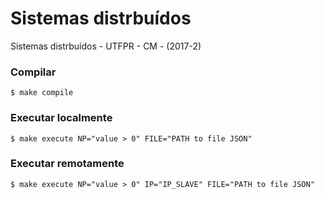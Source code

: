 # Sistemas distrbuídos

Sistemas distrbuídos - UTFPR - CM - (2017-2)

### Compilar

```
$ make compile

```

### Executar localmente

```
$ make execute NP="value > 0" FILE="PATH to file JSON"

```

### Executar remotamente

```
$ make execute NP="value > 0" IP="IP_SLAVE" FILE="PATH to file JSON"

```


